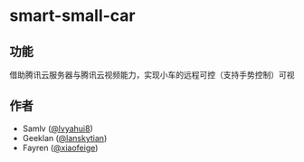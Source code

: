 # smart-small-car

## 功能

借助腾讯云服务器与腾讯云视频能力，实现小车的远程可控（支持手势控制）可视

## 作者

* Samlv ([@lvyahui8](http://twitter.com/lvyahui8))
* Geeklan ([@lanskytian](http://twitter.com/lanskytian))
* Fayren ([@xiaofeige](https://github.com/xiaofeige))